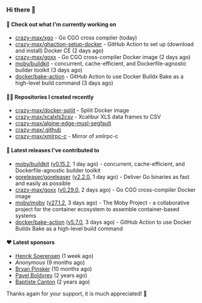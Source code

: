 ### Hi there 👋

#### 👷 Check out what I'm currently working on

- [crazy-max/xgo](https://github.com/crazy-max/xgo) - Go CGO cross compiler (today)
- [crazy-max/ghaction-setup-docker](https://github.com/crazy-max/ghaction-setup-docker) - GitHub Action to set up (download and install) Docker CE (2 days ago)
- [crazy-max/goxx](https://github.com/crazy-max/goxx) - Go CGO cross-compiler Docker image (2 days ago)
- [moby/buildkit](https://github.com/moby/buildkit) - concurrent, cache-efficient, and Dockerfile-agnostic builder toolkit (3 days ago)
- [docker/bake-action](https://github.com/docker/bake-action) - GitHub Action to use Docker Buildx Bake as a high-level build command (3 days ago)

#### 👨‍💻 Repositories I created recently

- [crazy-max/docker-spliit](https://github.com/crazy-max/docker-spliit) - Spliit Docker image
- [crazy-max/xcalxls2csv](https://github.com/crazy-max/xcalxls2csv) - Xcalibur XLS data frames to CSV
- [crazy-max/alpine-edge-musl-segfault](https://github.com/crazy-max/alpine-edge-musl-segfault)
- [crazy-max/.github](https://github.com/crazy-max/.github)
- [crazy-max/xmlrpc-c](https://github.com/crazy-max/xmlrpc-c) - Mirror of xmlrpc-c

#### 🚀 Latest releases I've contributed to

- [moby/buildkit](https://github.com/moby/buildkit) ([v0.15.2](https://github.com/moby/buildkit/releases/tag/v0.15.2), 1 day ago) - concurrent, cache-efficient, and Dockerfile-agnostic builder toolkit
- [goreleaser/goreleaser](https://github.com/goreleaser/goreleaser) ([v2.2.0](https://github.com/goreleaser/goreleaser/releases/tag/v2.2.0), 1 day ago) - Deliver Go binaries as fast and easily as possible
- [crazy-max/goxx](https://github.com/crazy-max/goxx) ([v0.29.0](https://github.com/crazy-max/goxx/releases/tag/v0.29.0), 2 days ago) - Go CGO cross-compiler Docker image
- [moby/moby](https://github.com/moby/moby) ([v27.1.2](https://github.com/moby/moby/releases/tag/v27.1.2), 3 days ago) - The Moby Project - a collaborative project for the container ecosystem to assemble container-based systems
- [docker/bake-action](https://github.com/docker/bake-action) ([v5.7.0](https://github.com/docker/bake-action/releases/tag/v5.7.0), 3 days ago) - GitHub Action to use Docker Buildx Bake as a high-level build command

#### ❤️ Latest sponsors
- [Henrik Soerensen](https://github.com/hsoerensen) (1 week ago)
- _Anonymous_ (9 months ago)
- [Bryan Pinsker](https://github.com/BryanPinsker) (10 months ago)
- [Pavel Boldyrev](https://github.com/bpg) (2 years ago)
- [Baptiste Canton](https://github.com/batmac) (2 years ago)

Thanks again for your support, it is much appreciated! 🙏
